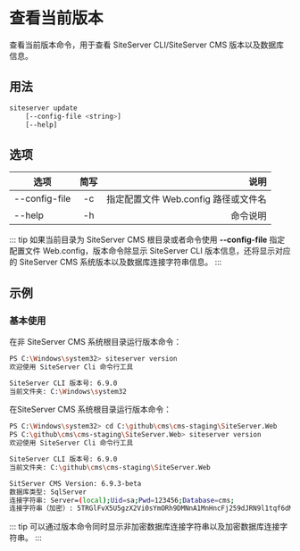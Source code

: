 # 查看当前版本

查看当前版本命令，用于查看 SiteServer CLI/SiteServer CMS 版本以及数据库信息。

## 用法

```sh
siteserver update
    [--config-file <string>]
    [--help]
```

## 选项

| 选项          | 简写 |                                   说明 |
| ------------- | :--: | -------------------------------------: |
| --config-file |  -c  | 指定配置文件 Web.config 路径或文件名 |
| --help        |  -h  | 命令说明 |

::: tip
如果当前目录为 SiteServer CMS 根目录或者命令使用 **--config-file** 指定配置文件 Web.config，版本命令除显示 SiteServer CLI 版本信息，还将显示对应的 SiteServer CMS 系统版本以及数据库连接字符串信息。
:::

## 示例

### 基本使用

在非 SiteServer CMS 系统根目录运行版本命令：

``` sh
PS C:\Windows\system32> siteserver version
欢迎使用 SiteServer Cli 命令行工具

SiteServer CLI 版本号: 6.9.0
当前文件夹: C:\Windows\system32
```

在SiteServer CMS 系统根目录运行版本命令：

``` sh
PS C:\Windows\system32> cd C:\github\cms\cms-staging\SiteServer.Web
PS C:\github\cms\cms-staging\SiteServer.Web> siteserver version
欢迎使用 SiteServer Cli 命令行工具

SiteServer CLI 版本号: 6.9.0
当前文件夹: C:\github\cms\cms-staging\SiteServer.Web

SitServer CMS Version: 6.9.3-beta
数据库类型: SqlServer
连接字符串: Server=(local);Uid=sa;Pwd=123456;Database=cms;
连接字符串（加密）: 5TRGlFvX5U5gzX2Vi0sYmORh9DMNnA1MnHncFj259dJRN9l1tqf6dM30add0Zpd88Ni7bmNUsJ3G93HSJxIFoXqj0slash0Q0equals00equals00secret0
```

::: tip
可以通过版本命令同时显示非加密数据库连接字符串以及加密数据库连接字符串。
:::